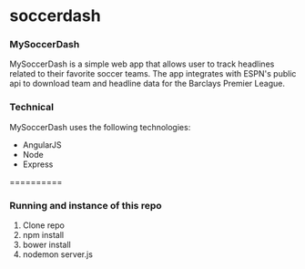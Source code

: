 soccerdash
==========

### MySoccerDash

MySoccerDash is a simple web app that allows user to track headlines related to their favorite soccer teams. The app integrates with ESPN's public api to download team and headline data for the Barclays Premier League.

### Technical

MySoccerDash uses the following technologies:
- AngularJS
- Node
- Express
 
==========
 
### Running and instance of this repo
 
1. Clone repo
2. npm install
3. bower install
4. nodemon server.js
